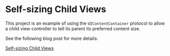 #  Self-sizing Child Views

This project is an example of using the `UIContentContainer` protocol to allow a child view controller to tell its parent its preferred content size.

See the following blog post for more details:

[Self-sizing Child Views](https://useyourloaf.com/blog/self-sizing-child-views/)
